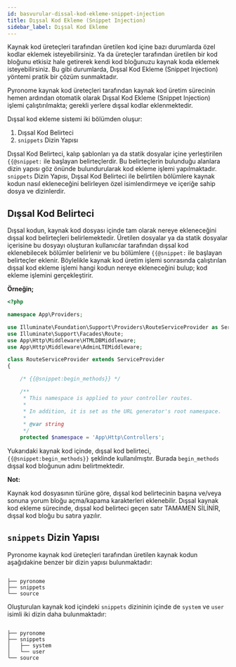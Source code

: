 ```yaml
---
id: basvurular-dissal-kod-ekleme-snippet-injection
title: Dışsal Kod Ekleme (Snippet Injection)
sidebar_label: Dışsal Kod Ekleme
---
```


<a id="aHeaderMenuAnchor" data-header-menu="Docs"></a>

Kaynak kod üreteçleri tarafından üretilen kod içine bazı durumlarda özel kodlar eklemek isteyebilirsiniz. Ya da üreteçler tarafından üretilen bir kod bloğunu etkisiz hale getirerek kendi kod bloğunuzu kaynak koda eklemek isteyebilirsiniz. Bu gibi durumlarda, Dışsal Kod Ekleme (Snippet Injection) yöntemi pratik bir çözüm sunmaktadır.

Pyronome kaynak kod üreteçleri tarafından kaynak kod üretim sürecinin hemen ardından otomatik olarak Dışsal Kod Ekleme (Snippet Injection) işlemi çalıştırılmakta; gerekli yerlere dışsal kodlar eklenmektedir.

Dışsal kod ekleme sistemi iki bölümden oluşur:
1. Dışsal Kod Belirteci
2. `snippets` Dizin Yapısı

Dışsal Kod Belirteci, kalıp şablonları ya da statik dosyalar içine yerleştirilen `{{@snippet:` ile başlayan belirteçlerdir. Bu belirteçlerin bulunduğu alanlara dizin yapısı göz önünde bulundurularak kod ekleme işlemi yapılmaktadır. `snippets` Dizin Yapısı, Dışsal Kod Belirteci ile belirtilen bölümlere kaynak kodun nasıl ekleneceğini belirleyen özel isimlendirmeye ve içeriğe sahip dosya ve dizinlerdir.

## Dışsal Kod Belirteci

Dışsal kodun, kaynak kod dosyası içinde tam olarak nereye ekleneceğini dışsal kod belirteçleri belirlemektedir. Üretilen dosyalar ya da statik dosyalar içerisine bu dosyayı oluşturan kullanıcılar tarafından dışsal kod eklenebilecek bölümler belirlenir ve bu bölümlere `{{@snippet:` ile başlayan belirteçler eklenir. Böylelikle kaynak kod üretim işlemi sonrasında çalıştırılan dışsal kod ekleme işlemi hangi kodun nereye ekleneceğini bulup; kod ekleme işlemini gerçekleştirir.

**Örneğin;**

```php
<?php

namespace App\Providers;

use Illuminate\Foundation\Support\Providers\RouteServiceProvider as ServiceProvider;
use Illuminate\Support\Facades\Route;
use App\Http\Middleware\HTMLDBMiddleware;
use App\Http\Middleware\AdminLTEMiddleware;

class RouteServiceProvider extends ServiceProvider
{

    /* {{@snippet:begin_methods}} */

    /**
     * This namespace is applied to your controller routes.
     *
     * In addition, it is set as the URL generator's root namespace.
     *
     * @var string
     */
    protected $namespace = 'App\Http\Controllers';
```

Yukarıdaki kaynak kod içinde, dışsal kod belirteci, `{{@snippet:begin_methods}}` şeklinde kullanılmıştır. Burada `begin_methods` dışsal kod bloğunun adını belirtmektedir.

<div class="panelize-infobox infobox-info">
    <p>
        <strong><i class="fas fa-info-circle"></i> Not:</strong>
    </p>
    <p>Kaynak kod dosyasının türüne göre, dışsal kod belirtecinin başına ve/veya sonuna yorum bloğu açma/kapama karakterleri eklenebilir. Dışsal kaynak kod ekleme sürecinde, dışsal kod belirteci geçen satır TAMAMEN SİLİNİR, dışsal kod bloğu bu satıra yazılır.</p>
</div>

## `snippets` Dizin Yapısı

Pyronome kaynak kod üreteçleri tarafından üretilen kaynak kodun aşağıdakine benzer bir dizin yapısı bulunmaktadır:

```

├── pyronome
├── snippets
└── source

```

Oluşturulan kaynak kod içindeki `snippets` dizininin içinde de `system` ve `user` isimli iki dizin daha bulunmaktadır:

```

├── pyronome
├── snippets
│   ├── system
│   └── user
└── source

```